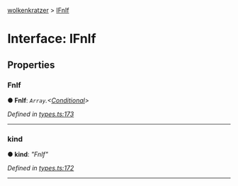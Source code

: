 [wolkenkratzer](../README.md) > [IFnIf](../interfaces/ifnif.md)



# Interface: IFnIf


## Properties
<a id="fnif"></a>

###  FnIf

**●  FnIf**:  *`Array`.<[Conditional](../#conditional)>* 

*Defined in [types.ts:173](https://github.com/arminhammer/wolkenkratzer/blob/25ba479/src/types.ts#L173)*





___

<a id="kind"></a>

###  kind

**●  kind**:  *"FnIf"* 

*Defined in [types.ts:172](https://github.com/arminhammer/wolkenkratzer/blob/25ba479/src/types.ts#L172)*





___


